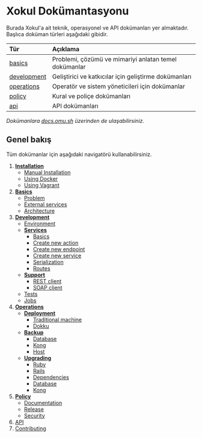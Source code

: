 Xokul Dokümantasyonu
====================

Burada Xokul'a ait teknik, operasyonel ve API dokümanları yer almaktadır.
Başlıca doküman türleri aşağıdaki gibidir.

| Tür                        | Açıklama                                              |
|:---------------------------|:------------------------------------------------------|
| [basics](basics)           | Problemi, çözümü ve mimariyi anlatan temel dokümanlar |
| [development](development) | Geliştirici ve katkıcılar için geliştirme dokümanları |
| [operations](operations)   | Operatör ve sistem yöneticileri için dokümanlar       |
| [policy](policy)           | Kural ve poliçe dokümanları                           |
| [api](api)                 | API dokümanları                                       |

*Dokümanlara [docs.omu.sh](doc.omu.sh) üzerinden de ulaşabilirsiniz.*

Genel bakış
-----------

Tüm dokümanlar için aşağıdaki navigatörü kullanabilirsiniz.

1. [**Installation**](operations/installation)
   - [Manual Installation](operations/installation/manual.md)
   - [Using Docker](operations/installation/docker.md)
   - [Using Vagrant](operations/installation/vagrant.md)
1. [**Basics**](basics)
   - [Problem](basics/problem.md)
   - [External services](basics/external-services.md)
   - [Architecture](basics/architecture.md)
1. [**Development**](development)
   - [Environment](development/environment.md)
   - [**Services**](development/services)
     - [Basics](development/services/basics.md)
     - [Create new action](development/services/create-new-action.md)
     - [Create new endpoint](development/services/create-new-endpoint.md)
     - [Create new service](development/services/create-new-service.md)
     - [Serialization](development/services/serialization.md)
     - [Routes](development/services/routes.md)
   - [**Support**](development/support)
     - [REST client](development/support/rest-client.md)
     - [SOAP client](development/support/soap-client.md)
   - [Tests](development/tests.md)
   - [Jobs](development/jobs.md)
1. [**Operations**](operations)
   - [**Deployment**](operations/deployment)
     - [Traditional machine](operations/deployment/traditional-machine.md)
     - [Dokku](operations/deployment/dokku.md)
   - [**Backup**](operations/backup)
     - [Database](operations/backup/database.md)
     - [Kong](operations/backup/kong.md)
     - [Host](operations/backup/host.md)
   - [**Upgrading**](operations/upgrading)
     - [Ruby](operations/upgrading/kong.md)
     - [Rails](operations/upgrading/rails.md)
     - [Dependencies](operations/upgrading/dependencies.md)
     - [Database](operations/upgrading/database.md)
     - [Kong](operations/upgrading/kong.md)
1. [**Policy**](policy)
   - [Documentation](policy/documentation.md)
   - [Release](policy/release.md)
   - [Security](policy/security.md)
1. [API](api)
1. [Contributing](https://github.com/omu/xokul/blob/master/CONTRIBUTING.md)
